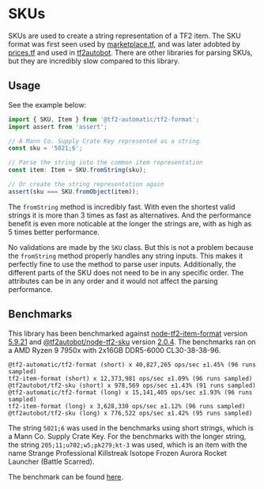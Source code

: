# SKUs

SKUs are used to create a string representation of a TF2 item. The SKU format was first seen used by [marketplace.tf](https://marketplace.tf), and was later adobted by [prices.tf](https://prices.tf) and used in [tf2autobot](https://github.com/tf2autobot/tf2autobot). There are other libraries for parsing SKUs, but they are incredibly slow compared to this library.

## Usage

See the example below:

```ts
import { SKU, Item } from '@tf2-automatic/tf2-format';
import assert from 'assert';

// A Mann Co. Supply Crate Key represented as a string
const sku = '5021;6';

// Parse the string into the common item representation
const item: Item = SKU.fromString(sku);

// Or create the string representation again
assert(sku === SKU.fromObject(item));
```

The `fromString` method is incredibly fast. With even the shortest valid strings it is more than 3 times as fast as alternatives. And the performance benefit is even more noticable at the longer the strings are, with as high as 5 times better performance.

No validations are made by the `SKU` class. But this is not a problem because the `fromString` method properly handles any string inputs. This makes it perfectly fine to use the method to parse user inputs. Additionally, the different parts of the SKU does not need to be in any specific order. The attributes can be in any order and it would not affect the parsing performance.

## Benchmarks

This library has been benchmarked against [node-tf2-item-format](https://github.com/danocmx/node-tf2-item-format) version [5.9.21](https://github.com/danocmx/node-tf2-item-format/releases/tag/v5.9.21) and [@tf2autobot/node-tf2-sku](https://github.com/tf2autobot/node-tf2-sku) version [2.0.4](https://github.com/TF2Autobot/node-tf2-sku/releases/tag/v2.0.4). The benchmarks ran on a AMD Ryzen 9 7950x with 2x16GB DDR5-6000 CL30-38-38-96.

```
@tf2-automatic/tf2-format (short) x 40,827,265 ops/sec ±1.45% (96 runs sampled)
tf2-item-format (short) x 12,373,981 ops/sec ±1.09% (96 runs sampled)
@tf2autobot/tf2-sku (short) x 978,569 ops/sec ±1.43% (91 runs sampled)
@tf2-automatic/tf2-format (long) x 15,141,405 ops/sec ±1.93% (96 runs sampled)
tf2-item-format (long) x 3,628,330 ops/sec ±1.12% (96 runs sampled)
@tf2autobot/tf2-sku (long) x 776,522 ops/sec ±1.42% (95 runs sampled)
```

The string `5021;6` was used in the benchmarks using short strings, which is a Mann Co. Supply Crate Key. For the benchmarks with the longer string, the string `205;11;u702;w5;pk279;kt-3` was used, which is an item with the name Strange Professional Killstreak Isotope Frozen Aurora Rocket Launcher (Battle Scarred).

The benchmark can be found [here](../../../../../benchmarks/tf2-format/).
